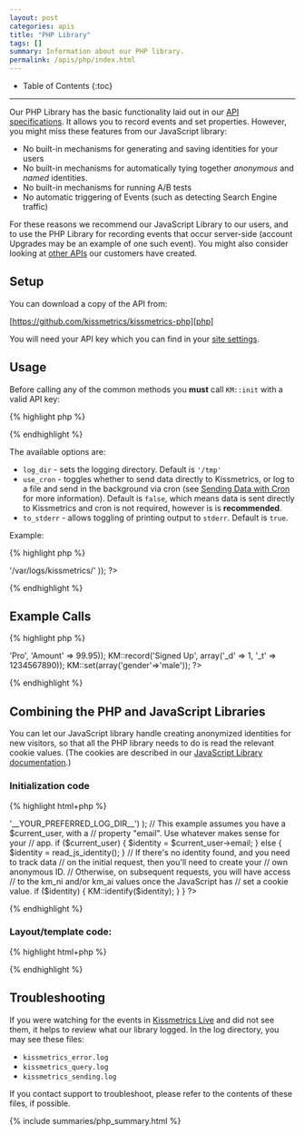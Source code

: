 ```yaml
---
layout: post
categories: apis
title: "PHP Library"
tags: []
summary: Information about our PHP library.
permalink: /apis/php/index.html
---
```

* Table of Contents
{:toc}
* * *

Our PHP Library has the basic functionality laid out in our [API specifications][specs]. It allows you to record events and set properties. However, you might miss these features from our JavaScript library:

* No built-in mechanisms for generating and saving identities for your users
* No built-in mechanisms for automatically tying together *anonymous* and *named* identities.
* No built-in mechanisms for running A/B tests
* No automatic triggering of Events (such as detecting Search Engine traffic)

For these reasons we recommend our JavaScript Library to our users, and to use the PHP Library for recording events that occur server-side (account Upgrades may be an example of one such event). You might also consider looking at [other APIs][other] our customers have created.

## Setup

You can download a copy of the API from:

[https://github.com/kissmetrics/kissmetrics-php][php]

You will need your API key which you can find in your [site settings][site-settings].

## Usage

Before calling any of the common methods you **must** call `KM::init` with a valid API key:

{% highlight php %}
<?
 KM::init(string $KM_KEY [, array $options])
?>
{% endhighlight %}

The available options are:

* `log_dir` - sets the logging directory. Default is `'/tmp'`
* `use_cron` - toggles whether to send data directly to Kissmetrics, or log to a file and send in the background via cron (see [Sending Data with Cron][cron] for more information). Default is `false`, which means data is sent directly to Kissmetrics and cron is not required, however is is **recommended**.
* `to_stderr` - allows toggling of printing output to `stderr`. Default is `true`.

Example:

{% highlight php %}
<?
 KM::init("this is your key", array(
  'log_dir' => '/var/logs/kissmetrics/'
));
?>
{% endhighlight %}

## Example Calls

{% highlight php %}
<?php
  KM::identify('bob@bob.com');
  KM::record('Viewed Homepage');
  KM::record('Signed Up', array('Plan' => 'Pro', 'Amount' => 99.95));
  KM::record('Signed Up', array('_d' => 1, '_t' => 1234567890));
  KM::set(array('gender'=>'male'));
?>
{% endhighlight %}

## Combining the PHP and JavaScript Libraries

You can let our JavaScript library handle creating anonymized identities for new visitors, so that all the PHP library needs to do is read the relevant cookie values. (The cookies are described in our [JavaScript Library documentation][js-cookies].)

### Initialization code

{% highlight html+php %}
<?php
require 'km.php';

function read_js_identity() {
  if (isset($_COOKIE['km_ni'])) {
    return $_COOKIE['km_ni'];
  } else if (isset($_COOKIE['km_ai'])) {
    return $_COOKIE['km_ai'];
  }
}

function km_init() {
  KM::init(
    '__REPLACE_WITH_YOUR_API_KEY__',
    array('log_dir' => '__YOUR_PREFERRED_LOG_DIR__')
  );

  // This example assumes you have a $current_user, with a
  // property "email". Use whatever makes sense for your
  // app.
  if ($current_user) {
    $identity = $current_user->email;
  } else {
    $identity = read_js_identity();
  }

  // If there's no identity found, and you need to track data
  // on the initial request, then you'll need to create your
  // own anonymous ID.
  // Otherwise, on subsequent requests, you will have access
  // to the km_ni and/or km_ai values once the JavaScript has
  // set a cookie value.
  if ($identity) {
    KM::identify($identity);
  }
}
?>
{% endhighlight %}

### Layout/template code:

{% highlight html+php %}
<?php if ($identity) { ?>
  <script type="text/javascript">
    var _kmq = _kmq || [];
    _kmq.push(['identify', '<?php echo $identity ?>']);
  </script>
<?php } ?>
{% endhighlight %}

## Troubleshooting

If you were watching for the events in [Kissmetrics Live][live] and did not see them, it helps to review what our library logged. In the log directory, you may see these files:

* `kissmetrics_error.log`
* `kissmetrics_query.log`
* `kissmetrics_sending.log`

If you contact support to troubleshoot, please refer to the contents of these files, if possible.

{% include summaries/php_summary.html %}

[specs]: /apis/specifications
[identity]: /getting-started/understanding-identities
[other]: /apis/other
[live]: /tools/live
[site-settings]:https://app.kissmetrics.com/settings
[php]: https://github.com/kissmetrics/kissmetrics-php
[cron]: /apis/cron
[js-cookies]: /apis/javascript/#cookies
